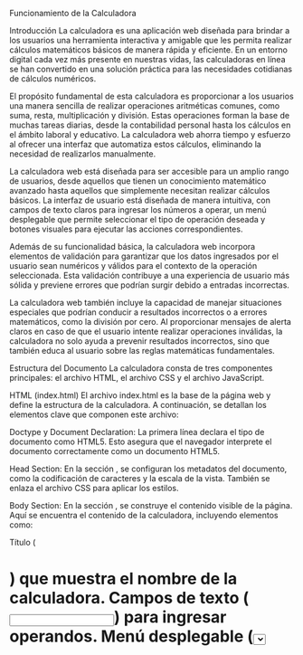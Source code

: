 Funcionamiento de la Calculadora

Introducción
La calculadora es una aplicación web diseñada para brindar a los usuarios una herramienta interactiva y amigable que les permita realizar cálculos matemáticos básicos de manera rápida y eficiente. En un entorno digital cada vez más presente en nuestras vidas, las calculadoras en línea se han convertido en una solución práctica para las necesidades cotidianas de cálculos numéricos.

El propósito fundamental de esta calculadora es proporcionar a los usuarios una manera sencilla de realizar operaciones aritméticas comunes, como suma, resta, multiplicación y división. Estas operaciones forman la base de muchas tareas diarias, desde la contabilidad personal hasta los cálculos en el ámbito laboral y educativo. La calculadora web ahorra tiempo y esfuerzo al ofrecer una interfaz que automatiza estos cálculos, eliminando la necesidad de realizarlos manualmente.

La calculadora web está diseñada para ser accesible para un amplio rango de usuarios, desde aquellos que tienen un conocimiento matemático avanzado hasta aquellos que simplemente necesitan realizar cálculos básicos. La interfaz de usuario está diseñada de manera intuitiva, con campos de texto claros para ingresar los números a operar, un menú desplegable que permite seleccionar el tipo de operación deseada y botones visuales para ejecutar las acciones correspondientes.

Además de su funcionalidad básica, la calculadora web incorpora elementos de validación para garantizar que los datos ingresados por el usuario sean numéricos y válidos para el contexto de la operación seleccionada. Esta validación contribuye a una experiencia de usuario más sólida y previene errores que podrían surgir debido a entradas incorrectas.

La calculadora web también incluye la capacidad de manejar situaciones especiales que podrían conducir a resultados incorrectos o a errores matemáticos, como la división por cero. Al proporcionar mensajes de alerta claros en caso de que el usuario intente realizar operaciones inválidas, la calculadora no solo ayuda a prevenir resultados incorrectos, sino que también educa al usuario sobre las reglas matemáticas fundamentales.

Estructura del Documento
La calculadora consta de tres componentes principales: el archivo HTML, el archivo CSS y el archivo JavaScript.

HTML (index.html)
El archivo index.html es la base de la página web y define la estructura de la calculadora. A continuación, se detallan los elementos clave que componen este archivo:

Doctype y Document Declaration: La primera línea <!DOCTYPE html> declara el tipo de documento como HTML5. Esto asegura que el navegador interprete el documento correctamente como un documento HTML5.

Head Section: En la sección <head>, se configuran los metadatos del documento, como la codificación de caracteres y la escala de la vista. También se enlaza el archivo CSS para aplicar los estilos.

Body Section: En la sección <body>, se construye el contenido visible de la página. Aquí se encuentra el contenido de la calculadora, incluyendo elementos como:

Título (<h1>) que muestra el nombre de la calculadora.
Campos de texto (<input>) para ingresar operandos.
Menú desplegable (<select>) que permite seleccionar el operador.
Botón de cálculo (<button>) que dispara la operación.
Espacio de resultado (<div>) donde se mostrará el resultado de la operación.
Script Inclusion: Al final del archivo, se enlaza el archivo JavaScript script.js utilizando la etiqueta <script>. Esto permite que el JavaScript acceda y manipule el contenido del DOM.

CSS (styles.css)
El archivo styles.css contiene las reglas de estilo que definen la apariencia visual de la calculadora. A continuación, se describen los aspectos clave del archivo:

Selección de elementos: Las reglas CSS seleccionan elementos HTML específicos mediante sus nombres de etiqueta, clases o IDs. Por ejemplo, .calculator selecciona el contenedor principal de la calculadora.

Estilos de diseño: Las reglas definen propiedades como background-color, border-radius, margin, padding y box-shadow. Estos estilos dan forma al diseño de la calculadora, como su fondo, bordes, márgenes y sombras.

Estilos de fuente: Las propiedades como font-family, font-size y font-weight determinan la apariencia del texto en la página.

Alineación y posicionamiento: Las reglas de estilo controlan cómo se alinean y posicionan los elementos en la página. Esto incluye propiedades como text-align y justify-content.

JavaScript (script.js)
El archivo script.js contiene el código JavaScript que proporciona la lógica y las funcionalidades de la calculadora. A continuación, se exploran los aspectos clave del archivo:

Evento DOMContentLoaded: La línea document.addEventListener("DOMContentLoaded", function() { ... }); espera a que el DOM esté completamente cargado antes de ejecutar el código. Esto asegura que los elementos de la página estén disponibles para interactuar.

Obtención de elementos del DOM: Mediante document.getElementById() y otras funciones, se obtienen referencias a los elementos HTML en la página, como campos de texto, botones y espacios de resultado.

Manejo de eventos: Se usan addEventListener para registrar funciones que se ejecutarán cuando ocurra un evento, como hacer clic en un botón.

Validaciones: El código verifica si los operandos ingresados son números válidos utilizando parseFloat() y isNaN(). Si no son válidos, se muestra una alerta.

Operaciones matemáticas: Se utiliza una estructura switch para determinar qué operación realizar con base en el operador seleccionado.

Manejo de errores: Se gestionan casos especiales, como la división por cero y resultados no finitos, mediante alertas que informan al usuario sobre los errores.

Actualización del DOM: Los resultados y mensajes de error se actualizan en el DOM utilizando propiedades como .textContent.

Flujo de Trabajo
Carga Inicial:

Cuando el usuario accede a la página web que contiene la calculadora, se inicia la carga del contenido HTML, CSS y JavaScript.
La página muestra la interfaz de la calculadora, que incluye campos de texto para los operandos, un menú desplegable para seleccionar el operador, botones para calcular y borrar, y un espacio para mostrar el resultado.
Ingresar Operandos y Seleccionar Operador:

El usuario ingresa valores numéricos en los campos de texto designados como "Operando 1" y "Operando 2".
El usuario selecciona un operador (suma, resta, multiplicación o división) utilizando el menú desplegable.
Calcular:

El usuario hace clic en el botón "Calcular".
Esto dispara el evento click asociado al botón.
Manejo del Evento de Cálculo (click):

El código JavaScript asociado al evento click se ejecuta en respuesta al clic en el botón "Calcular".
Obtener Valores y Operador:

El código JavaScript obtiene los valores ingresados en los campos de texto "Operando 1" y "Operando 2" utilizando las referencias a los elementos del DOM.
También obtiene el operador seleccionado del menú desplegable.
Validación de Operandos:

Se verifica si ambos operandos son números válidos.
Si alguno de los operandos no es un número válido (por ejemplo, si se ingresan letras en lugar de números), se muestra una alerta indicando que se deben ingresar operandos válidos.
Realizar la Operación:

Si los operandos son válidos, se realiza la operación matemática correspondiente al operador seleccionado.
Esto se hace utilizando una estructura de control switch que determina qué operación se debe realizar (suma, resta, multiplicación o división).
Manejar Operación de División por Cero:

Si el operador seleccionado es la división y el segundo operando es cero, se muestra una alerta que indica que la división por cero no es válida.
Verificar Resultado Finito:

Después de realizar la operación, se verifica si el resultado es un número finito.
Si el resultado no es finito (puede ocurrir en casos de resultados muy grandes o pequeños), se muestra una alerta indicando que el resultado es demasiado grande o pequeño para ser mostrado.
Mostrar Resultado:

Si todos los pasos anteriores se completan sin problemas, el resultado de la operación se muestra en la interfaz de usuario.
El resultado se coloca en un elemento específico en el DOM destinado a mostrar el resultado.
Borrar Campos y Resultado (Limpiar):

Si el usuario hace clic en el botón "Limpiar", se dispara el evento click asociado a ese botón.
El código JavaScript asociado al evento click borra los campos de texto y el resultado mostrado en la interfaz.
Finalización:

El flujo de trabajo llega a su fin y la calculadora está lista para otra operación o interacción del usuario.